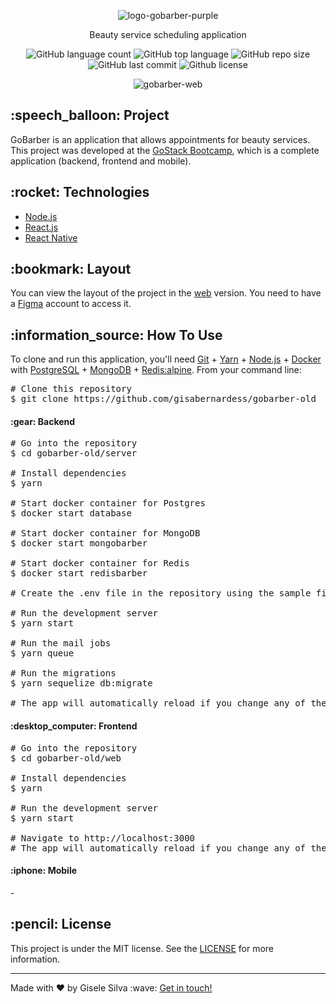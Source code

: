 <div id="readme" class="Box-body readme blob js-code-block-container">
  <article class="markdown-body entry-content p-3 p-md-6" itemprop="text">
    <p align="center"><img alt="logo-gobarber-purple" src=""></p>
    <p align="center">Beauty service scheduling application</p>
    <p align="center">
      <img alt="GitHub language count" src="https://img.shields.io/github/languages/count/gisabernardess/gobarber-old">
      <img alt="GitHub top language" src="https://img.shields.io/github/languages/top/gisabernardess/gobarber-old">
      <img alt="GitHub repo size" src="https://img.shields.io/github/repo-size/gisabernardess/gobarber-old">
      <img alt="GitHub last commit" src="https://img.shields.io/github/last-commit/gisabernardess/gobarber-old">
      <img alt="Github license" src="https://img.shields.io/github/license/gisabernardess/gobarber-old">
    </p>
    <p align="center">
      <img alt="gobarber-web" src="" style="max-width:100%;">
    </p>
    <h2>:speech_balloon: Project</h2>
    <p>GoBarber is an application that allows appointments for beauty services. This project was developed at the <a href="https://rocketseat.com.br/bootcamp" rel="nofollow">GoStack
        Bootcamp</a>, which is a complete application (backend, frontend and mobile).</p>
    <h2>:rocket: Technologies</h2>
    <ul>
      <li><a href="https://nodejs.org/" rel="nofollow">Node.js</a></li>
      <li><a href="https://reactjs.org/" rel="nofollow">React.js</a></li>
      <li><a href="https://reactnative.dev/" rel="nofollow">React Native</a></li>
    </ul>
    <h2>:bookmark: Layout</h2>
    <p>You can view the layout of the project in the <a href="https://www.figma.com/file/U57uzB0AN2Q00TFKffY7Pt/GoBarberOld" rel="nofollow">web</a> version. You need to have a <a href="https://www.figma.com/" rel="nofollow">Figma</a> account to access it.</p>
    <h2>:information_source: How To Use</h2>
    <p>To clone and run this application, you'll need <a href="https://git-scm.com" rel="nofollow">Git</a> + <a href="https://legacy.yarnpkg.com" rel="nofollow">Yarn</a> + <a
        href="https://nodejs.org/" rel="nofollow">Node.js</a> + <a href="https://docs.docker.com/install/linux/docker-ce/ubuntu/" rel="nofollow">Docker</a> with <a href="https://hub.docker.com/_/postgres" rel="nofollow">PostgreSQL</a> + <a href="https://hub.docker.com/_/mongo" rel="nofollow">MongoDB</a> + <a href="https://hub.docker.com/_/redis" rel="nofollow">Redis:alpine</a>. From your command line:</p>
    <div class="highlight highlight-source-shell">
      <pre><span class="pl-c"><span class="pl-c">#</span> Clone this repository</span>
$ git clone https://github.com/gisabernardess/gobarber-old</pre>
    </div>
  <h4>:gear: Backend</h4>
    <div class="highlight highlight-source-shell">
      <pre><span class="pl-c"><span class="pl-c"><span class="pl-c">#</span> Go into the repository</span>
$ <span class="pl-c1">cd</span> gobarber-old/server <br/>
<span class="pl-c"><span class="pl-c">#</span> Install dependencies</span>
$ yarn <br/>
<span class="pl-c"><span class="pl-c">#</span> Start docker container for Postgres</span>
$ docker start database <br/>
<span class="pl-c"><span class="pl-c">#</span> Start docker container for MongoDB</span>
$ docker start mongobarber <br/>
<span class="pl-c"><span class="pl-c">#</span> Start docker container for Redis</span>
$ docker start redisbarber <br/>
<span class="pl-c"><span class="pl-c">#</span> Create the .env file in the repository using the sample file .env.example</span><br/>
<span class="pl-c"><span class="pl-c">#</span> Run the development server</span>
$ yarn start <br/>
<span class="pl-c"><span class="pl-c">#</span> Run the mail jobs</span>
$ yarn queue <br/>
<span class="pl-c"><span class="pl-c">#</span> Run the migrations</span>
$ yarn sequelize db:migrate <br/>
<span class="pl-c"><span class="pl-c">#</span> The app will automatically reload if you change any of the source files.</span></pre>
    </div>
      <h4>:desktop_computer: Frontend </h4>
    <div class="highlight highlight-source-shell">
      <pre><span class="pl-c"><span class="pl-c">#</span> Go into the repository</span> 
$ <span class="pl-c1">cd</span> gobarber-old/web <br/>
<span class="pl-c"><span class="pl-c">#</span> Install dependencies</span>
$ yarn <br/>
<span class="pl-c"><span class="pl-c">#</span> Run the development server</span>
$ yarn start <br/>
<span class="pl-c"><span class="pl-c">#</span> Navigate to http://localhost:3000</span>
<span class="pl-c"><span class="pl-c">#</span> The app will automatically reload if you change any of the source files.</span></pre>
</div>
    <h4>:iphone: Mobile</h4>
    <p>-</p>
    <h2>:pencil: License</h2>
    <p>This project is under the MIT license. See the <a href="" rel="nofollow">LICENSE</a> for more information.</p>
    <hr>
    <p>Made with ♥ by Gisele Silva :wave: <a href="https://www.linkedin.com/in/gisabernardess/" rel="nofollow">Get in touch!</a></p>
  </article>
</div>

